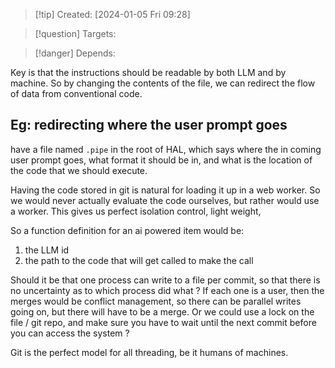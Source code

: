 
>[!tip] Created: [2024-01-05 Fri 09:28]

>[!question] Targets: 

>[!danger] Depends: 

Key is that the instructions should be readable by both LLM and by machine.
So by changing the contents of the file, we can redirect the flow of data from conventional code.

## Eg: redirecting where the user prompt goes
have a file named `.pipe` in the root of HAL, which says where the in coming user prompt goes, what format it should be in, and what is the location of the code that we should execute.

Having the code stored in git is natural for loading it up in a web worker.  So we would never actually evaluate the code ourselves, but rather would use a worker.  This gives us perfect isolation control, light weight, 

So a function definition for an ai powered item would be:
1. the LLM id
2. the path to the code that will get called to make the call

Should it be that one process can write to a file per commit, so that there is no uncertainty as to which process did what ?
If each one is a user, then the merges would be conflict management, so there can be parallel writes going on, but there will have to be a merge.
Or we could use a lock on the file / git repo, and make sure you have to wait until the next commit before you can access the system ?

Git is the perfect model for all threading, be it humans of machines.